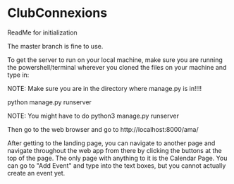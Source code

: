 # ClubConnexions
ReadMe for initialization

The master branch is fine to use. 

To get the server to run on your local machine, make sure you are running the powershell/terminal wherever you cloned the files on your machine and type in:

NOTE: Make sure you are in the directory where manage.py is in!!!!

python manage.py runserver

NOTE: You might have to do python3 manage.py runserver

Then go to the web browser and go to http://localhost:8000/ama/

After getting to the landing page, you can navigate to another page and navigate throughout the web app from there by clicking the buttons at the top of the page. The only page with anything to it is the Calendar Page. You can go to "Add Event" and type into the text boxes, but you cannot actually create an event yet. 
